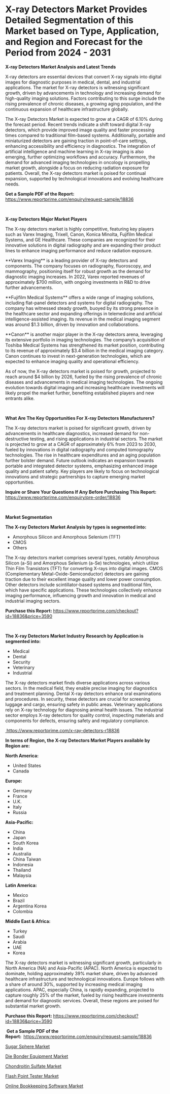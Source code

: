 <p><h1>X-ray Detectors Market Provides Detailed Segmentation of this Market based on Type, Application, and Region and Forecast for the Period from 2024 - 2031</h1></p><p><strong>X-ray Detectors Market Analysis and Latest Trends</strong></p>
<p><p>X-ray detectors are essential devices that convert X-ray signals into digital images for diagnostic purposes in medical, dental, and industrial applications. The market for X-ray detectors is witnessing significant growth, driven by advancements in technology and increasing demand for high-quality imaging solutions. Factors contributing to this surge include the rising prevalence of chronic diseases, a growing aging population, and the continuous expansion of healthcare infrastructure globally.</p><p>The X-ray Detectors Market is expected to grow at a CAGR of 6.10% during the forecast period. Recent trends indicate a shift toward digital X-ray detectors, which provide improved image quality and faster processing times compared to traditional film-based systems. Additionally, portable and miniaturized detectors are gaining traction in point-of-care settings, enhancing accessibility and efficiency in diagnostics. The integration of artificial intelligence and machine learning in X-ray imaging is also emerging, further optimizing workflows and accuracy. Furthermore, the demand for advanced imaging technologies in oncology is propelling market growth, alongside a focus on reducing radiation exposure for patients. Overall, the X-ray detectors market is poised for continual expansion, supported by technological innovations and evolving healthcare needs.</p></p>
<p><strong>Get a Sample PDF of the Report:&nbsp;</strong> <a href="https://www.reportprime.com/enquiry/request-sample/18836?utm_campaign=48&utm_medium=2&utm_source=Github&utm_content=ia&utm_term=22112024&utm_id=x-ray-detectors">https://www.reportprime.com/enquiry/request-sample/18836</a></p>
<p>&nbsp;</p>
<p><strong>X-ray Detectors Major Market Players</strong></p>
<p><p>The X-ray detectors market is highly competitive, featuring key players such as Varex Imaging, Trixell, Canon, Konica Minolta, Fujifilm Medical Systems, and GE Healthcare. These companies are recognized for their innovative solutions in digital radiography and are expanding their product lines to enhance imaging performance and reduce radiation exposure.</p><p>**Varex Imaging** is a leading provider of X-ray detectors and components. The company focuses on radiography, fluoroscopy, and mammography, positioning itself for robust growth as the demand for diagnostic imaging increases. In 2022, Varex reported revenues of approximately $700 million, with ongoing investments in R&D to drive further advancements.</p><p>**Fujifilm Medical Systems** offers a wide range of imaging solutions, including flat-panel detectors and systems for digital radiography. The company has witnessed steady growth, buoyed by its strong presence in the healthcare sector and expanding offerings in telemedicine and artificial intelligence-assisted imaging. Its revenue in the medical imaging segment was around $1.3 billion, driven by innovation and collaborations.</p><p>**Canon** is another major player in the X-ray detectors arena, leveraging its extensive portfolio in imaging technologies. The company’s acquisition of Toshiba Medical Systems has strengthened its market position, contributing to its revenue of approximately $3.4 billion in the medical imaging category. Canon continues to invest in next-generation technologies, which are expected to enhance imaging quality and operational efficiency.</p><p>As of now, the X-ray detectors market is poised for growth, projected to reach around $4 billion by 2026, fueled by the rising prevalence of chronic diseases and advancements in medical imaging technologies. The ongoing evolution towards digital imaging and increasing healthcare investments will likely propel the market further, benefiting established players and new entrants alike.</p></p>
<p>&nbsp;</p>
<p><strong>What Are The Key Opportunities For X-ray Detectors Manufacturers?</strong></p>
<p><p>The X-ray detectors market is poised for significant growth, driven by advancements in healthcare diagnostics, increased demand for non-destructive testing, and rising applications in industrial sectors. The market is projected to grow at a CAGR of approximately 6% from 2023 to 2030, fueled by innovations in digital radiography and computed tomography technologies. The rise in healthcare expenditures and an aging population further bolster demand. Future outlook indicates an expansion towards portable and integrated detector systems, emphasizing enhanced image quality and patient safety. Key players are likely to focus on technological innovations and strategic partnerships to capture emerging market opportunities.</p></p>
<p><strong>Inquire or Share Your Questions If Any Before Purchasing This Report:</strong> <a href="https://www.reportprime.com/enquiry/pre-order/18836?utm_campaign=48&utm_medium=2&utm_source=Github&utm_content=ia&utm_term=22112024&utm_id=x-ray-detectors">https://www.reportprime.com/enquiry/pre-order/18836</a></p>
<p>&nbsp;</p>
<p><strong>Market Segmentation</strong></p>
<p><strong>The X-ray Detectors Market Analysis by types is segmented into:</strong></p>
<p><ul><li>Amorphous Silicon and Amorphous Selenium (TFT)</li><li>CMOS</li><li>Others</li></ul></p>
<p><p>The X-ray detectors market comprises several types, notably Amorphous Silicon (a-Si) and Amorphous Selenium (a-Se) technologies, which utilize Thin Film Transistors (TFT) for converting X-rays into digital images. CMOS (Complementary Metal-Oxide-Semiconductor) detectors are gaining traction due to their excellent image quality and lower power consumption. Other detectors include scintillator-based systems and traditional film, which have specific applications. These technologies collectively enhance imaging performance, influencing growth and innovation in medical and industrial imaging sectors.</p></p>
<p><strong>Purchase this Report:&nbsp;</strong><a href="https://www.reportprime.com/checkout?id=18836&price=3590&utm_campaign=48&utm_medium=2&utm_source=Github&utm_content=ia&utm_term=22112024&utm_id=x-ray-detectors">https://www.reportprime.com/checkout?id=18836&price=3590</a></p>
<p>&nbsp;</p>
<p><strong>The X-ray Detectors Market Industry Research by Application is segmented into:</strong></p>
<p><ul><li>Medical</li><li>Dental</li><li>Security</li><li>Veterinary</li><li>Industrial</li></ul></p>
<p><p>The X-ray detectors market finds diverse applications across various sectors. In the medical field, they enable precise imaging for diagnostics and treatment planning. Dental X-ray detectors enhance oral examinations and procedures. In security, these detectors are crucial for screening luggage and cargo, ensuring safety in public areas. Veterinary applications rely on X-ray technology for diagnosing animal health issues. The industrial sector employs X-ray detectors for quality control, inspecting materials and components for defects, ensuring safety and regulatory compliance.</p></p>
<p><a href="https://www.reportprime.com/x-ray-detectors-r18836?utm_campaign=48&utm_medium=2&utm_source=Github&utm_content=ia&utm_term=22112024&utm_id=x-ray-detectors">&nbsp;https://www.reportprime.com/x-ray-detectors-r18836</a></p>
<p><strong>In terms of Region, the X-ray Detectors Market Players available by Region are:</strong></p>
<p>
    <p> <strong> North America: </strong>
        <ul>
            <li>United States</li>
            <li>Canada</li>
        </ul>
        </p> 
    <p> <strong> Europe: </strong>
        <ul>
            <li>Germany</li>
            <li>France</li>
            <li>U.K.</li>
            <li>Italy</li>
            <li>Russia</li>
        </ul>
        </p> 
    <p> <strong> Asia-Pacific: </strong>
        <ul>
            <li>China</li>
            <li>Japan</li>
            <li>South Korea</li>
            <li>India</li>
            <li>Australia</li>
            <li>China Taiwan</li>
            <li>Indonesia</li>
            <li>Thailand</li>
            <li>Malaysia</li>
        </ul>
        </p> 
    <p> <strong> Latin America: </strong>
        <ul>
            <li>Mexico</li>
            <li>Brazil</li>
            <li>Argentina Korea</li>
            <li>Colombia</li>
        </ul>
        </p> 
    <p> <strong> Middle East & Africa: </strong>
        <ul>
            <li>Turkey</li>
            <li>Saudi</li>
            <li>Arabia</li>
            <li>UAE</li>
            <li>Korea</li>
        </ul>
    </p>
    </p>
<p><p>The X-ray detectors market is witnessing significant growth, particularly in North America (NA) and Asia-Pacific (APAC). North America is expected to dominate, holding approximately 39% market share, driven by advanced healthcare infrastructure and technological innovations. Europe follows with a share of around 30%, supported by increasing medical imaging applications. APAC, especially China, is rapidly expanding, projected to capture roughly 25% of the market, fueled by rising healthcare investments and demand for diagnostic services. Overall, these regions are poised for substantial market growth.</p></p>
<p><strong>Purchase this Report: </strong><a href="https://www.reportprime.com/checkout?id=18836&price=3590&utm_campaign=48&utm_medium=2&utm_source=Github&utm_content=ia&utm_term=22112024&utm_id=x-ray-detectors">https://www.reportprime.com/checkout?id=18836&price=3590</a></p>
<p>&nbsp;<strong>Get a Sample PDF of the Report:&nbsp;&nbsp;</strong><a href="https://www.reportprime.com/enquiry/request-sample/18836?utm_campaign=48&utm_medium=2&utm_source=Github&utm_content=ia&utm_term=22112024&utm_id=x-ray-detectors">https://www.reportprime.com/enquiry/request-sample/18836</a></p>
<p><strong></strong></p>
<p><p><a href="https://issuu.com/reportprime-2/docs/sugar-sphere-market-size-2030.pptx_cfaacd5bb43f48?utm_campaign=48&utm_medium=2&utm_source=Github&utm_content=ia&utm_term=22112024&utm_id=x-ray-detectors">Sugar Sphere Market</a></p><p><a href="https://github.com/kathiestrine5ty/Market-Research-Report-List-1/blob/main/die-bonder-equipment-market.md?utm_campaign=48&utm_medium=2&utm_source=Github&utm_content=ia&utm_term=22112024&utm_id=x-ray-detectors">Die Bonder Equipment Market</a></p><p><a href="https://issuu.com/reportprime-2/docs/chondroitin-sulfate-market-size-203_2b653f1fce95b7?utm_campaign=48&utm_medium=2&utm_source=Github&utm_content=ia&utm_term=22112024&utm_id=x-ray-detectors">Chondroitin Sulfate Market</a></p><p><a href="https://github.com/Rekhakhatun65/Market-Research-Report-List-1/blob/main/flash-point-tester-market.md?utm_campaign=48&utm_medium=2&utm_source=Github&utm_content=ia&utm_term=22112024&utm_id=x-ray-detectors">Flash Point Tester Market</a></p><p><a href="https://www.linkedin.com/pulse/global-online-bookkeeping-software-nexus-sector-confluences-fjfye?utm_campaign=48&utm_medium=2&utm_source=Github&utm_content=ia&utm_term=22112024&utm_id=x-ray-detectors">Online Bookkeeping Software Market</a></p></p>